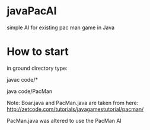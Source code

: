 javaPacAI
=========

simple AI for existing pac man game in Java

How to start
=======
in ground directory type:

javac code/*

java code/PacMan 

Note:
Boar.java and PacMan.java are taken from here:
http://zetcode.com/tutorials/javagamestutorial/pacman/

PacMan.java was altered to use the PacMan AI



